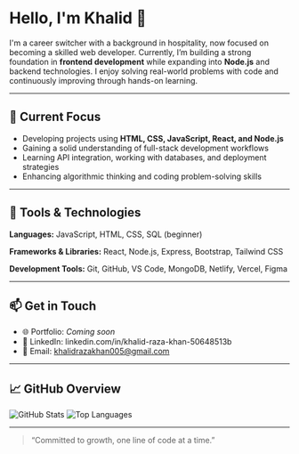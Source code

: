 # Hello, I'm Khalid 👋

I'm a career switcher with a background in hospitality, now focused on becoming a skilled web developer. Currently, I’m building a strong foundation in **frontend development** while expanding into **Node.js** and backend technologies. I enjoy solving real-world problems with code and continuously improving through hands-on learning.

---

## 💼 Current Focus

* Developing projects using **HTML, CSS, JavaScript, React, and Node.js**
* Gaining a solid understanding of full-stack development workflows
* Learning API integration, working with databases, and deployment strategies
* Enhancing algorithmic thinking and coding problem-solving skills

---

## 🧰 Tools & Technologies

**Languages:**
JavaScript, HTML, CSS, SQL (beginner)

**Frameworks & Libraries:**
React, Node.js, Express, Bootstrap, Tailwind CSS

**Development Tools:**
Git, GitHub, VS Code, MongoDB, Netlify, Vercel, Figma

---

## 📫 Get in Touch

* 🌐 Portfolio: *Coming soon*
* 💼 LinkedIn: linkedin.com/in/khalid-raza-khan-50648513b
* 📧 Email: khalidrazakhan005@gmail.com

---

## 📈 GitHub Overview

![GitHub Stats](https://github-readme-stats.vercel.app/api?username=yourusername\&show_icons=true\&theme=gruvbox)
![Top Languages](https://github-readme-stats.vercel.app/api/top-langs/?username=yourusername\&layout=compact\&theme=gruvbox)

---

> “Committed to growth, one line of code at a time.”

